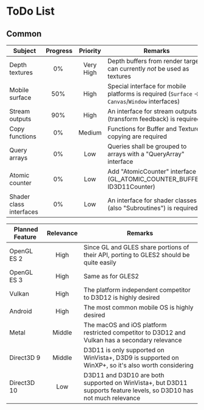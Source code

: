 
ToDo List
=========

Common
------

| Subject | Progress | Priority | Remarks |
|---------|:--------:|:--------:|---------|
| Depth textures | 0% | Very High | Depth buffers from render targets can currently *not* be used as textures |
| Mobile surface | 50% | High | Special interface for mobile platforms is required (`Surface` -> `Canvas`/`Window` interfaces) |
| Stream outputs | 90% | High | An interface for stream outputs (transform feedback) is required |
| Copy functions | 0% | Medium | Functions for Buffer and Texture copying are required |
| Query arrays | 0% | Low | Queries shall be grouped to arrays with a "QueryArray" interface |
| Atomic counter | 0% | Low | Add "AtomicCounter" interface (GL_ATOMIC_COUNTER_BUFFER, ID3D11Counter) |
| Shader class interfaces | 0% | Low | An interface for shader classes (also "Subroutines") is required |

| Planned Feature | Relevance | Remarks |
|-----------------|:---------:|---------|
| OpenGL ES 2 | High | Since GL and GLES share portions of their API, porting to GLES2 should be quite easily |
| OpenGL ES 3 | High | Same as for GLES2 |
| Vulkan | High | The platform independent competitor to D3D12 is highly desired |
| Android | High | The most common mobile OS is highly desired |
| Metal | Middle | The macOS and iOS platform restricted competitor to D3D12 and Vulkan has a secondary relevance |
| Direct3D 9 | Middle | D3D11 is only supported on WinVista+, D3D9 is supported on WinXP+, so it's also worth considering |
| Direct3D 10 | Low | D3D11 and D3D10 are both supported on WinVista+, but D3D11 supports feature levels, so D3D10 has not much relevance |

